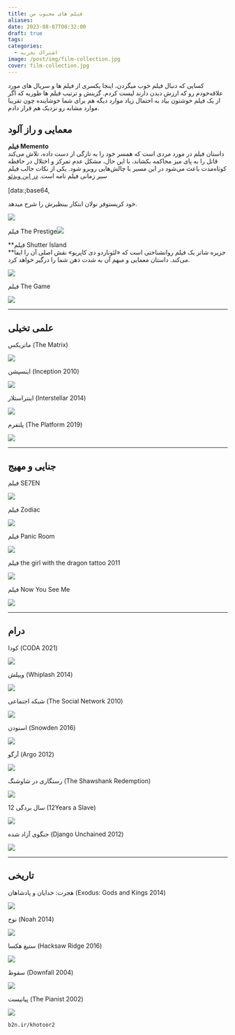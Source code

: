 ```yaml
---
title: فیلم های محبوب من
aliases: 
date: 2023-08-07T00:32:00
draft: true
tags: 
categories:
  - اشتراک تجربه
image: /post/img/film-collection.jpg
cover: film-collection.jpg
---
```



کسایی که دنبال فیلم خوب میگردن، اینجا یکسری از فیلم ها و سریال های مورد علاقه‌خودم رو که ارزش دیدن دارند لیست کردم. گزینش و ترتیب فیلم ها طوریه که اگر از یک فیلم خوشتون بیاد به احتمال زیاد موارد دیگه هم برای شما خوشاینده چون تقریبا موارد مشابه رو نزدیک هم قرار دادم.
## معمایی و راز آلود

**فیلم Memento**  
داستان فیلم در مورد مردی است که همسر خود را به تازگی از دست داده، تلاش می‌کند قاتل را به پای میز محاکمه بکشاند، با این حال، مشکل عدم تمرکز و اختلال در حافظه کوتاه‌مدت باعث می‌شود در این مسیر با چالش‌هایی روبرو شود. یکی از نکات جالب فیلم سیر زمانی فیلم نامه است. [در این ویدئو](https://aparat.com/v/L2hCe)

[data:;base64,<svg version='1.1' id='Layer_1' xmlns='http://www.w3.org/2000/svg' viewBox='0 0 33 37' width='16' height='16'><path fill='#CC0000' d='M11]({{< ref "data:;base64,<svg version='1.1' id='Layer_1' xmlns='http://www.w3.org/2000/svg' viewBox='0 0 33 37' width='16' height='16'><path fill='#cc0000'-d='m11" >}})](https://www.dideo.ir/extension/redirect?url=aHR0cHM6Ly9hcGFyYXQuY29tL3YvTDJoQ2U=)

خود کریستوفر نولان ابتکار بینظیرش را شرح میدهد.

![](https://upload.wikimedia.org/wikipedia/fa/c/c7/Memento_poster.jpg)

فیلم The Prestige![](https://upload.wikimedia.org/wikipedia/fa/d/d2/Prestige_poster.jpg)

**فیلم Shutter Island  
**جزیره شاتر یک فیلم روانشناختی است که «لئوناردو دی کاپریو» نقش اصلی آن را ایفا می‌کند. داستان معمایی و مبهم آن به شدت ذهن شما را درگیر خواهد کرد.

![](https://upload.wikimedia.org/wikipedia/en/7/76/Shutterislandposter.jpg)

فیلم The Game

![](https://upload.wikimedia.org/wikipedia/en/2/22/The_Game_film_poster.jpg)

---

## علمی تخیلی

ماتریکس (The Matrix)

![](https://upload.wikimedia.org/wikipedia/fa/9/97/Matrix_reloaded_ver14.jpg)

اینسپشن (Inception 2010)

![](https://upload.wikimedia.org/wikipedia/fa/2/2e/Inception_%282010%29_theatrical_poster.jpg)

اینتراستلار (Interstellar 2014)

![](https://upload.wikimedia.org/wikipedia/fa/b/bc/Interstellar_film_poster.jpg?20220604084457)

پلتفرم (The Platform 2019)

![](https://upload.wikimedia.org/wikipedia/fa/5/54/The_Platform_poster.jpg)

---

## جنایی و مهیج

فیلم SE7EN

![](https://upload.wikimedia.org/wikipedia/fa/f/f6/Seven_movie_poster.jpg)

فیلم Zodiac

![](https://upload.wikimedia.org/wikipedia/fa/6/69/Zodiac_poster.jpg)

فیلم Panic Room

![](https://upload.wikimedia.org/wikipedia/fa/2/26/%D8%A7%D8%AA%D8%A7%D9%82_%D9%88%D8%AD%D8%B4%D8%AA.jpg)

فیلم the girl with the dragon tattoo 2011

![](https://m.media-amazon.com/images/M/MV5BMTczNDk4NTQ0OV5BMl5BanBnXkFtZTcwNDAxMDgxNw@@._V1_.jpg)

فیلم Now You See Me

![](https://upload.wikimedia.org/wikipedia/fa/c/c7/Now_You_See_Me_Poster.jpg)

---

## درام

کودا (CODA 2021)

![](https://upload.wikimedia.org/wikipedia/fa/8/89/Coda_poster.jpeg)

ویپلش (Whiplash 2014)

![](https://upload.wikimedia.org/wikipedia/fa/0/01/Whiplash_poster.jpg)

شبکه اجتماعی (The Social Network 2010)

![](https://upload.wikimedia.org/wikipedia/fa/9/99/The_Social_Network-movie.jpg)

اسنودن (Snowden 2016)

![](https://upload.wikimedia.org/wikipedia/fa/c/ca/Snowden_film_poster.jpg)

آرگو (Argo 2012)

![](https://upload.wikimedia.org/wikipedia/fa/e/e1/Argo2012Poster.jpg)

رستگاری در شاوشنگ (The Shawshank Redemption)

![](https://upload.wikimedia.org/wikipedia/en/8/81/ShawshankRedemptionMoviePoster.jpg)

12 سال بردگی (12Years a Slave)

![](https://s29.picofile.com/file/8461677050/12_Years_a_Slave_film_poster.jpg)

جنگوی آزاد شده (Django Unchained 2012)

![](https://upload.wikimedia.org/wikipedia/fa/8/8b/Django_Unchained_Poster.jpg)

---

## تاریخی

هجرت: خدایان و پادشاهان (Exodus: Gods and Kings 2014)

![](https://upload.wikimedia.org/wikipedia/fa/c/cd/Exodus2014Poster.jpg)

نوح (Noah 2014)

![](https://upload.wikimedia.org/wikipedia/fa/4/41/Noah2014Poster.jpg)

ستیغ هکسا (Hacksaw Ridge 2016)

![](https://upload.wikimedia.org/wikipedia/fa/8/8a/Hacksaw_Ridge_poster.png)

سقوط (Downfall 2004)

![](https://upload.wikimedia.org/wikipedia/en/d/dc/Der_Untergang_Downfall_poster.png)

پیانیست (The Pianist 2002)

![](https://upload.wikimedia.org/wikipedia/fa/f/fb/ThePianistMovie.jpg)

```
b2n.ir/khotoor2
```